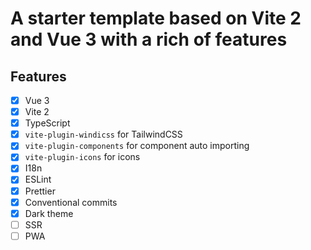 # A starter template based on Vite 2 and Vue 3 with a rich of features

## Features

- [x] Vue 3
- [x] Vite 2
- [x] TypeScript
- [x] `vite-plugin-windicss` for TailwindCSS
- [x] `vite-plugin-components` for component auto importing
- [x] `vite-plugin-icons` for icons
- [x] I18n
- [x] ESLint
- [x] Prettier
- [x] Conventional commits
- [x] Dark theme
- [ ] SSR
- [ ] PWA

